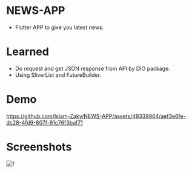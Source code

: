# NEWS-APP

- Flutter APP to give you latest news.

# Learned

- Do request and get JSON response from API by DIO package.
- Using SliverList and FutureBuilder.

# Demo
https://github.com/Islam-Zaky/NEWS-APP/assets/49339964/aef3e6fe-dc28-4fd9-807f-91c76f3baf71



# Screenshots
![f](https://github.com/Islam-Zaky/NEWS-APP/assets/49339964/2ce205ec-c6ac-4dbd-83c3-1ac31427f040)



